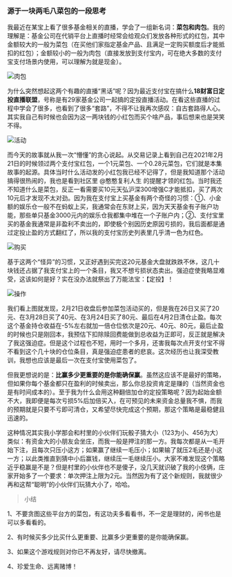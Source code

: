 ### 源于一块两毛八菜包的一段思考

我最近在某宝上看了很多基金相关的直播，学会了一组新名词：**菜包和肉包**。我的理解是：基金公司在代销平台上直播时经常会给观众们发放各种形式的红包，其中金额较大的一般为菜包（在买他们家指定基金产品、且满足一定购买额度后才能抵扣的红包）；金额较小的一般为肉包（直接发放到支付宝内，可在绝大多数的支付宝支付场景内使用，可以理解为就是现金）。

![肉包](../img/cb-dt-0.jpg)

为什么突然想起这两个有趣的直播“黑话”呢？因为最近支付宝在搞什么**18财富日定投直播联盟**，号称是有29家基金公司一起搞的定投直播活动。在看这些直播的过程中学会了很多，也看到了很多“套路”，不得不让我再次感叹：自古套路得人心。其实我自己有时候也会因为这一两块钱的小红包而买个啥产品，事后想来也是哭笑不得。

![活动](../img/cb-dt-1.jpg)

而今天的故事就从我一次“懵懂”的贪心说起。从交易记录上看到自己在2021年2月21日的时候领过两个支付宝红包，一个1元菜包、一个0.28元菜包，它们就是本集故事的起源。具体当时什么活动发的小红包我已经不记得了，但是我知道那个活动搞得很热闹的，我也是看到社区里 @憨憨复利人生 的提醒才领的红包。当时我还不知道什么是菜包，反正一看需要买10元天弘沪深300增强C才能抵扣，买了两次10元后才发现不太对劲。因为我在支付宝上买基金有两个奇怪的习惯：①、小金额的娱乐仓一般不在蚂蚁上买，我通常会在东财上买，因为天天基金有子账户功能，那些单只基金3000元内的娱乐仓我都集中堆在一个子账户内；②、支付宝里买的基金我通常是非盈利不卖出的，即使极个别因历史原因亏损的，我后面都是通过定投止盈的方式翻红了，所以我的支付宝历史列表里几乎清一色为红色。

![购买](../img/cb-dt-2.jpg)

基于这两个“怪异”的习惯，又正好遇到买完这20元基金大盘就跌跌不休，这几十块钱还占据了我支付宝上的一个条目，我又不想亏损状态卖出。强迫症使我略显难受，这该如何是好？实在没办法就祭出了万能法宝：【定投】！

![操作](../img/cb-dt-3.jpg)

我们看上图就发现，2月21日收盘后参加菜包活动买的，但是我在26日又买了20元、在3月28日买了40元、在3月24日买了80元、最后在4月2日清仓止盈。每次这个基金持仓收益在-5%左右就加一倍仓位依次是20元、40元、80元，最后止盈的时候也只是刚回本，我预估下扣除赎回费能做到总收益为正即可，反正就是解决了我这强迫症。但是这个过程也不短，用时一个多月，还害我每次点开支付宝不得不看到这个几十块的仓位条目，真是强迫症患者的悲哀。这次经历也让我深受教训，我想也应该是最后一次在支付宝使用菜包了。

但我更想说的是：**比赢多少更重要的是你能确保赢**。虽然这应该不是最好的策略，但如果你每个基金都只在盈利的时候卖出，那么你总投资肯定是赚的（当然资金也是有时间成本的）。至于我为什么会用这种翻倍加仓的定投策略呢？因为起始金额不大，我即便是每次亏损5%后加倍买入，在可预见的未来资金总量我不惧，而我的预期就是只要不亏即可清仓，又希望尽快完成这个预期，那这个策略是最稳健且迅速的。

这种情况其实我小学那会和村里的小伙伴们玩骰子猜大小（123为小、456为大）类似：有资金大的小朋友会坐庄，而我一般是押注的那一方。我每次都是从一毛开始下注，且每次只压小这方；如果赢了继续一毛压小；如果输了就压2毛还是小这一方；以此类推直到猜中小后赢钱，继续压一毛继续压小。大家不难发现这个策略近乎稳赢是不是？但是村里的小伙伴也不是傻子，没几天就识破了我的小伎俩，庄家开始多了一个要求：单次押注上限为2元。当然因为有了这个新规则，我就很少再和这帮“聪明”的小伙伴们玩猜大小了，哈哈。

> 小结

1、不要贪图这些平台方的菜包，有这功夫多看看书，不一定是理财的，闲书也是可以多看看的。

2、有时候买多少比买什么更重要、比赢多少更重要的是你能确保赢。

3、如果这个游戏规则对你已不再友好，请尽快撤离。

4、珍爱生命、远离赌博！

